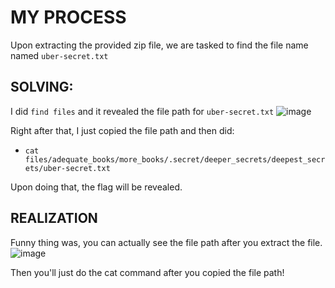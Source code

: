 # MY PROCESS

Upon extracting the provided zip file, we are tasked to find the file name named ```uber-secret.txt```

## SOLVING:
I did ```find files``` and it revealed the file path for ```uber-secret.txt```
  ![image](https://github.com/user-attachments/assets/bc462f5d-114c-4cc7-8e4f-46780547d44d)

Right after that, I just copied the file path and then did:
- ```cat files/adequate_books/more_books/.secret/deeper_secrets/deepest_secrets/uber-secret.txt```

Upon doing that, the flag will be revealed.

## REALIZATION
Funny thing was, you can actually see the file path after you extract the file.
   ![image](https://github.com/user-attachments/assets/888be10a-1a02-4538-86ad-fea1d57e87f8)

Then you'll just do the cat command after you copied the file path!
